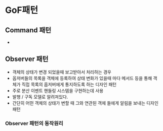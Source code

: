 # GoF패턴

## Command 패턴

- 

## Observer 패턴

- 객체의 상태가 변경 되었을때 보고받아서 처리하는 경우
- 옵저버들의 목록을 객체에 등록하여 상태 변화가 있을때 마다 메서드 등을 통해 객체가 직접 목록의 옵저버에게 통지하도록 하는 디자인 패턴
- 주로 분산 이벤트 핸들링 시스템을 구현하는데 사용
- 발행 / 구독 모델로 알려져있다.
- 간단히 어떤 객체의 상태가 변할 때 그와 연관된 객체 들에게 알림을 보내는 디자인 패턴

### Observer 패턴의 동작원리

